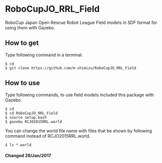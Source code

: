 # RoboCupJO_RRL_Field
RoboCup Japan Open Rescue Robot League Field models in SDF format for using them with Gazebo.

## How to get
Type following command in a terminal.  

    $ cd  
    $ git clone https://github.com/m-shimizu/RoboCupJO_RRL_Field  

## How to use
Type following commands, to use field models included this package with Gazebo.  

    $ cd  
    $ cd RoboCupJO_RRL_Field  
    $ source setup.bash  
    $ gazebo RCJO2015RRL.world  

You can change the world file name with files that be shown by following command instead of RCJO2015RRL.world.  

    $ ls *.world
    
#### Changed 29/Jan/2017
